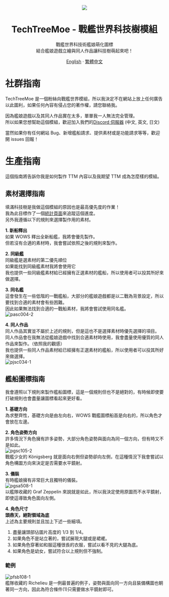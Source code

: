 <p align="center"><img src="https://github.com/harukaxxxx/TechTreeMoe/blob/master/public/img/readme_logo.png?raw=true"></p>
<h1 align="center">TechTreeMoe - 戰艦世界科技樹模組</h1>
<p align="center">戰艦世界科技術艦娘萌化圖標<br>
結合艦娘遊戲立繪與同人作品讓科技樹萌起來吧！</p>
<p align="center">
<a href="https://github.com/harukaxxxx/TechTreeMoe/blob/master/README.md">English</a> ·
<a href="https://github.com/harukaxxxx/TechTreeMoe/blob/master/README_zhTW.md">繁體中文</a>
</p>

# 社群指南

TechTreeMoe 是一個粉絲向戰艦世界模組，所以我決定不在網站上放上任何廣告以此圖利，如果任何內容有侵占您的著作權，請您聯絡我。

因為艦娘遊戲以及其同人作品實在太多，單單我一人無法完全管理。<br>
所以如果您想幫助這個模組，歡迎加入我們的[Discord 伺服器](https://discord.gg/9jE7eP9) (中文, 英文, 日文)

當然如果你有任何網站 Bug、新增艦船請求、提供素材或是功能請求等等，歡迎開 issues 回報！

# 生產指南

這個指南將告訴你我是如何製作 TTM 內容以及我期望 TTM 成為怎麼樣的模組。

## 素材選擇指南

填滿科技樹是我做這個模組的原因也是最高優先度的作業！<br>
我為此目標作了一個[統計頁面](https://techtreemoe.makinoworks.com/#/charts)來追蹤這個進度。<br>
另外我遵循以下的規則來選擇製作用的素材。

**1. 新船釋出**  
如果 WOWS 釋出全新船艦，我將會優先製作。<br>
但若沒有合適的素材時，我會嘗試依照之後的規則來製作。

**2. 同級艦**  
同級艦是選素材的第二優先順位<br>
如果能找到同級艦素材我將會使用它<br>
我也提供一些同級艦素材給已經擁有正選素材的艦船，所以使用者可以投其所好來做選擇。

**3. 同名艦**  
這會發生在一些低階的一戰艦船，大部分的艦娘遊戲都是以二戰為背景設定，所以要找到合適的素材會有些困難。<br>
因此如果無法找到合適的一戰船素材，我將會嘗試使用同名艦。<br>
![pasc004-2](https://raw.githubusercontent.com/harukaxxxx/TechTreeMoe/master/public/img/ship_previews/PASC004-2.png)

**4. 同人作品**  
同人作品其實並不屬於上述的規則，但是這也不是選擇素材時優先選擇的項目。<br>
同人作品會在我無法從艦娘遊戲中找到合適素材時使用，我會盡量使用優質的同人作品來製作。（依照我的觀感）<br>
我也提供一些同人作品素材給已經擁有正選素材的艦船，所以使用者可以投其所好來做選擇。<br>
![pjsc034-1](https://raw.githubusercontent.com/harukaxxxx/TechTreeMoe/master/public/img/ship_previews/PJSC034-1.png)

## 艦船圖標指南

我會遵照以下規則來製作艦船圖標，這是一個規則但也不是絕對的，有時候即使要打破規則也會盡量讓圖標看起來更好看。

**1. 基礎方向**  
為求整齊性，基礎方向是由左向右，WOWS 戰艦圖標船首是向右的，所以角色才會放在左邊。

**2. 角色姿勢方向**  
許多情況下角色擁有許多姿勢，大部分角色姿勢與面向為同一個方向，但有時又不是如此。<br>
![pgsc105-2](https://raw.githubusercontent.com/harukaxxxx/TechTreeMoe/master/public/img/ship_previews/PGSC105-2.png)  
戰艦少女的 Königsberg 就是面向右側但姿勢卻向左側，在這種情況下我會嘗試以角色構圖方向來決定是否需要水平鏡射。

**3. 儀裝**  
有時艦娘擁有非常巨大且獨特的儀裝。<br>
![pgsa508-1](https://raw.githubusercontent.com/harukaxxxx/TechTreeMoe/master/public/img/ship_previews/PGSA508-1.png)  
以艦隊收藏的 Graf Zeppelin 來說就是如此，所以我決定使用原圖而不水平鏡射，即使這導致角色面向左側。

**4. 角色尺寸**  
**頭鼎天，絕對領域為底**  
上述為主要規則並且加上下述一些細項。

1. 盡量讓頭部佔圖片高度的 1/3 到 1/4。
2. 如果角色不是站立著的，嘗試展現大腿或是裙襬。
3. 如果角色穿著如和服這種很長的衣服，嘗試以看不見的大腿為底。
4. 如果角色是幼女，嘗試符合以上規則但不強制。

### 範例

![pfsb108-1](https://raw.githubusercontent.com/harukaxxxx/TechTreeMoe/master/public/img/ship_previews/PFSB108-1.png)<br>
艦隊收藏的 Richelieu 是一例最普遍的例子，姿勢與面向同一方向且裝備構圖也朝著同一方向，因此為符合條件(1)只需要做水平鏡射即可。
